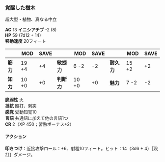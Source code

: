 ### 覚醒した樹木
超大型・植物、真なる中立

**AC** 13 **イニシアチブ** -2 (8)  
**HP** 59 (7d12 + 14)  
**移動速度** 20フィート

|      | MOD | SAVE |      | MOD | SAVE |      | MOD | SAVE |
|------|-----|------|------|-----|------|------|-----|------|
| **筋力** | 19 +4 | +4 | **敏捷力** | 6 -2 | -2 | **耐久力** | 15 +2 | +2 |
| **知力** | 10 +0 | +0 | **判断力** | 10 +0 | +0 | **魅力** | 7 -2 | -2 |

**脆弱性** 火  
**抵抗** 殴打、刺突  
**感覚** 受動知覚10  
**言語** 共通語に加えて他の言語1つ  
**CR** 2（XP 450；習熟ボーナス+2）

#### アクション

**叩きつけ**：近接攻撃ロール：+6、射程10フィート。ヒット：14（3d6 + 4）［殴打］ダメージ。